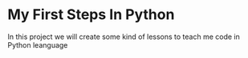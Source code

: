# My First Steps In Python

In this project we will create some kind of lessons 
to teach me code in Python leanguage